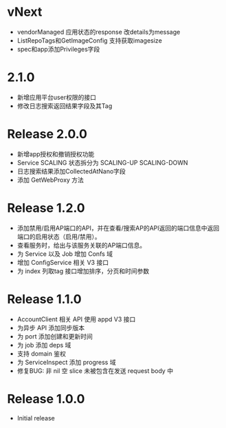 # vNext
- vendorManaged 应用状态的response 改details为message
- ListRepoTags和GetImageConfig 支持获取imagesize
- spec和app添加Privileges字段

# 2.1.0
- 新增应用平台user权限的接口
- 修改日志搜索返回结果字段及其Tag

# Release 2.0.0
- 新增app授权和撤销授权功能
- Service SCALING 状态拆分为 SCALING-UP SCALING-DOWN
- 日志搜索结果添加CollectedAtNano字段
- 添加 GetWebProxy 方法

# Release 1.2.0
- 添加禁用/启用AP端口的API，并在查看/搜索AP的API返回的端口信息中返回端口的启用状态（启用/禁用）。
- 查看服务时，给出与该服务关联的AP端口信息。
- 为 Service 以及 Job 增加 Confs 域
- 增加 ConfigService 相关 V3 接口
- 为 index 列取tag 接口增加排序，分页和时间参数

# Release 1.1.0
- AccountClient 相关 API 使用 appd V3 接口
- 为异步 API 添加同步版本
- 为 port 添加创建和更新时间
- 为 job 添加 deps 域
- 支持 domain 鉴权
- 为 ServiceInspect 添加 progress 域
- 修复BUG: 非 nil 空 slice 未被包含在发送 request body 中

# Release 1.0.0
- Initial release
